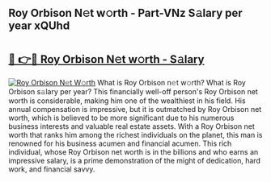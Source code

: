 ## Roy Orbison N𝚎t w𝚘rth - Part-VNz S𝚊lary per year xQUhd

# <h2><a href="http://gc4sldc.nevu.top/?p=Roy+Orbison">🔗 👉🔴 Roy Orbison N𝚎t w𝚘rth - S𝚊lary</a></h2>

[![Roy Orbison N𝚎t W𝚘rth](https://i.imgur.com/Oavwk0R.jpeg)](http://gc4sldc.nevu.top/?p=Roy+Orbison)
What is Roy Orbison n𝚎t w𝚘rth? What is Roy Orbison s𝚊lary per year?
This financially well-off person's Roy Orbison net worth is considerable, making him one of the wealthiest in his field. His annual compensation is impressive, but it is outmatched by Roy Orbison net worth, which is believed to be more significant due to his numerous business interests and valuable real estate assets. With a Roy Orbison net worth that ranks him among the richest individuals on the planet, this man is renowned for his business acumen and financial acumen. This rich individual, whose Roy Orbison net worth is in the billions and who earns an impressive salary, is a prime demonstration of the might of dedication, hard work, and financial savvy.
